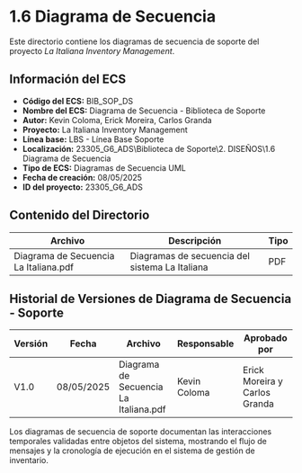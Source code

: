 # 1.6 Diagrama de Secuencia

Este directorio contiene los diagramas de secuencia de soporte del proyecto *La Italiana Inventory Management*.

## Información del ECS

- **Código del ECS:** BIB_SOP_DS  
- **Nombre del ECS:** Diagrama de Secuencia - Biblioteca de Soporte  
- **Autor:** Kevin Coloma, Erick Moreira, Carlos Granda
- **Proyecto:** La Italiana Inventory Management  
- **Línea base:** LBS - Línea Base Soporte  
- **Localización:** 23305_G6_ADS\Biblioteca de Soporte\2. DISEÑOS\1.6 Diagrama de Secuencia  
- **Tipo de ECS:** Diagramas de Secuencia UML  
- **Fecha de creación:** 08/05/2025  
- **ID del proyecto:** 23305_G6_ADS  

## Contenido del Directorio

| Archivo | Descripción | Tipo |
|---------|-------------|------|
| Diagrama de Secuencia La Italiana.pdf | Diagramas de secuencia del sistema La Italiana | PDF |

## Historial de Versiones de Diagrama de Secuencia - Soporte

| Versión | Fecha | Archivo | Responsable | Aprobado por |
|---------|-------|---------|-------------|--------------|
| V1.0 | 08/05/2025 | Diagrama de Secuencia La Italiana.pdf | Kevin Coloma | Erick Moreira y Carlos Granda |

Los diagramas de secuencia de soporte documentan las interacciones temporales validadas entre objetos del sistema, mostrando el flujo de mensajes y la cronología de ejecución en el sistema de gestión de inventario.
